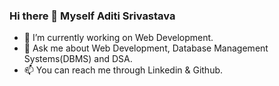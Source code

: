 ### Hi there 👋 Myself Aditi Srivastava

- 🌱 I’m currently working on Web Development.
- 💬 Ask me about Web Development, Database Management Systems(DBMS) and DSA.
- 📫 You can reach me through Linkedin & Github.
